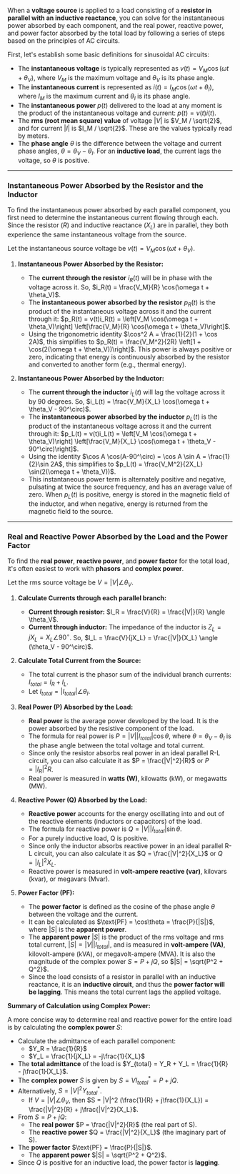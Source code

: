 When a **voltage source** is applied to a load consisting of a **resistor in parallel with an inductive reactance**, you can solve for the instantaneous power absorbed by each component, and the real power, reactive power, and power factor absorbed by the total load by following a series of steps based on the principles of AC circuits.

First, let's establish some basic definitions for sinusoidal AC circuits:

- The **instantaneous voltage** is typically represented as $v(t) = V_M \cos(\omega t + \theta_V)$, where $V_M$ is the maximum voltage and $\theta_V$ is its phase angle.
- The **instantaneous current** is represented as $i(t) = I_M \cos(\omega t + \theta_I)$, where $I_M$ is the maximum current and $\theta_I$ is its phase angle.
- The **instantaneous power** $p(t)$ delivered to the load at any moment is the product of the instantaneous voltage and current: $p(t) = v(t)i(t)$.
- The **rms (root mean square) value** of voltage $|V|$ is $V_M / \sqrt{2}$, and for current $|I|$ is $I_M / \sqrt{2}$. These are the values typically read by meters.
- The **phase angle** $\theta$ is the difference between the voltage and current phase angles, $\theta = \theta_V - \theta_I$. For an **inductive load**, the current lags the voltage, so $\theta$ is positive.

---

### Instantaneous Power Absorbed by the Resistor and the Inductor

To find the instantaneous power absorbed by each parallel component, you first need to determine the instantaneous current flowing through each. Since the resistor ($R$) and inductive reactance ($X_L$) are in parallel, they both experience the same instantaneous voltage from the source.

Let the instantaneous source voltage be $v(t) = V_M \cos(\omega t + \theta_V)$.

1. **Instantaneous Power Absorbed by the Resistor:**
    
    - The **current through the resistor** $i_R(t)$ will be in phase with the voltage across it. So, $i_R(t) = \frac{V_M}{R} \cos(\omega t + \theta_V)$.
    - The **instantaneous power absorbed by the resistor** $p_R(t)$ is the product of the instantaneous voltage across it and the current through it: $p_R(t) = v(t)i_R(t) = \left[V_M \cos(\omega t + \theta_V)\right] \left[\frac{V_M}{R} \cos(\omega t + \theta_V)\right]$.
    - Using the trigonometric identity $\cos^2 A = \frac{1}{2}(1 + \cos 2A)$, this simplifies to $p_R(t) = \frac{V_M^2}{2R} \left[1 + \cos(2(\omega t + \theta_V))\right]$. This power is always positive or zero, indicating that energy is continuously absorbed by the resistor and converted to another form (e.g., thermal energy).
2. **Instantaneous Power Absorbed by the Inductor:**
    
    - The **current through the inductor** $i_L(t)$ will lag the voltage across it by 90 degrees. So, $i_L(t) = \frac{V_M}{X_L} \cos(\omega t + \theta_V - 90^\circ)$.
    - The **instantaneous power absorbed by the inductor** $p_L(t)$ is the product of the instantaneous voltage across it and the current through it: $p_L(t) = v(t)i_L(t) = \left[V_M \cos(\omega t + \theta_V)\right] \left[\frac{V_M}{X_L} \cos(\omega t + \theta_V - 90^\circ)\right]$.
    - Using the identity $\cos A \cos(A-90^\circ) = \cos A \sin A = \frac{1}{2}\sin 2A$, this simplifies to $p_L(t) = \frac{V_M^2}{2X_L} \sin(2(\omega t + \theta_V))$.
    - This instantaneous power term is alternately positive and negative, pulsating at twice the source frequency, and has an average value of zero. When $p_L(t)$ is positive, energy is stored in the magnetic field of the inductor, and when negative, energy is returned from the magnetic field to the source.

---

### Real and Reactive Power Absorbed by the Load and the Power Factor

To find the **real power**, **reactive power**, and **power factor** for the total load, it's often easiest to work with **phasors** and **complex power**.

Let the rms source voltage be $V = |V| \angle \theta_V$.

1. **Calculate Currents through each parallel branch:**
    
    - **Current through resistor:** $I_R = \frac{V}{R} = \frac{|V|}{R} \angle \theta_V$.
    - **Current through inductor:** The impedance of the inductor is $Z_L = jX_L = X_L \angle 90^\circ$. So, $I_L = \frac{V}{jX_L} = \frac{|V|}{X_L} \angle (\theta_V - 90^\circ)$.
2. **Calculate Total Current from the Source:**
    
    - The total current is the phasor sum of the individual branch currents: $I_{total} = I_R + I_L$.
    - Let $I_{total} = |I_{total}| \angle \theta_I$.
3. **Real Power (P) Absorbed by the Load:**
    
    - **Real power** is the average power developed by the load. It is the power absorbed by the resistive component of the load.
    - The formula for real power is $P = |V||I_{total}|\cos\theta$, where $\theta = \theta_V - \theta_I$ is the phase angle between the total voltage and total current.
    - Since only the resistor absorbs real power in an ideal parallel R-L circuit, you can also calculate it as $P = \frac{|V|^2}{R}$ or $P = |I_R|^2 R$.
    - Real power is measured in **watts (W)**, kilowatts (kW), or megawatts (MW).
4. **Reactive Power (Q) Absorbed by the Load:**
    
    - **Reactive power** accounts for the energy oscillating into and out of the reactive elements (inductors or capacitors) of the load.
    - The formula for reactive power is $Q = |V||I_{total}|\sin\theta$.
    - For a purely inductive load, Q is positive.
    - Since only the inductor absorbs reactive power in an ideal parallel R-L circuit, you can also calculate it as $Q = \frac{|V|^2}{X_L}$ or $Q = |I_L|^2 X_L$.
    - Reactive power is measured in **volt-ampere reactive (var)**, kilovars (kvar), or megavars (Mvar).
5. **Power Factor (PF):**
    
    - The **power factor** is defined as the cosine of the phase angle $\theta$ between the voltage and the current.
    - It can be calculated as $\text{PF} = \cos\theta = \frac{P}{|S|}$, where $|S|$ is the **apparent power**.
    - The **apparent power** $|S|$ is the product of the rms voltage and rms total current, $|S| = |V||I_{total}|$, and is measured in **volt-ampere (VA)**, kilovolt-ampere (kVA), or megavolt-ampere (MVA). It is also the magnitude of the complex power $S = P + jQ$, so $|S| = \sqrt{P^2 + Q^2}$.
    - Since the load consists of a resistor in parallel with an inductive reactance, it is an **inductive circuit**, and thus the **power factor will be lagging**. This means the total current lags the applied voltage.

**Summary of Calculation using Complex Power:**

A more concise way to determine real and reactive power for the entire load is by calculating the **complex power** $S$:

- Calculate the admittance of each parallel component:
    - $Y_R = \frac{1}{R}$
    - $Y_L = \frac{1}{jX_L} = -j\frac{1}{X_L}$
- The **total admittance** of the load is $Y_{total} = Y_R + Y_L = \frac{1}{R} - j\frac{1}{X_L}$.
- The **complex power** $S$ is given by $S = V I_{total}^* = P + jQ$.
- Alternatively, $S = |V|^2 Y_{total}^*$.
    - If $V = |V| \angle \theta_V$, then $S = |V|^2 (\frac{1}{R} + j\frac{1}{X_L}) = \frac{|V|^2}{R} + j\frac{|V|^2}{X_L}$.
- From $S = P + jQ$:
    - The **real power** $P = \frac{|V|^2}{R}$ (the real part of S).
    - The **reactive power** $Q = \frac{|V|^2}{X_L}$ (the imaginary part of S).
- The **power factor** $\text{PF} = \frac{P}{|S|}$.
    - The **apparent power** $|S| = \sqrt{P^2 + Q^2}$.
- Since $Q$ is positive for an inductive load, the power factor is **lagging**.








